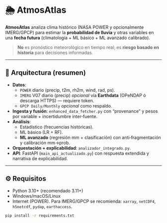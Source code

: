 # 🌦️ AtmosAtlas

**AtmosAtlas** analiza clima histórico (NASA POWER y opcionalmente IMERG/GPCP) para estimar la **probabilidad de lluvia** y otras variables en una **fecha futura** (climatología + ML básico + ML avanzado calibrado).  
> **No** es pronóstico meteorológico en tiempo real; es **riesgo basado en historia** para decisiones informadas.

---

## 🧭 Arquitectura (resumen)
- **Datos**:  
  - `POWER` diario (precip, t2m, rh2m, wind, rad, ps).  
  - `IMERG` V07 diario (precip) *opcional* vía **Earthdata** (OPeNDAP ó descarga HTTPS) — requiere token.  
  - `GPCP Daily/Monthly` *opcional* como respaldo.
- **Ingesta y fusión**: `enhanced_data_fetcher.py` con “provenance” y pesos por variable + incertidumbre inter‑fuente.
- **Análisis**:  
  - Estadístico (frecuencias históricas).  
  - ML básico (LR + RF).  
  - **ML avanzado** (regresión mm + clasificación) con anti‑fragmentación y calibración mm→prob.
- **Orquestación + explicabilidad**: `analizador_integrado.py`.
- **API**: FastAPI (`main_api_actualizado.py`) con respuesta extendida y narrativa de explicabilidad.

---

## ⚙️ Requisitos
- Python 3.10+ (recomendado 3.11+)
- Windows/macOS/Linux
- Internet (POWER). Para IMERG/GPCP se recomienda: `xarray`, `netCDF4`, `h5netcdf`, `pydap`, `earthaccess`.

```bash
pip install -r requirements.txt
